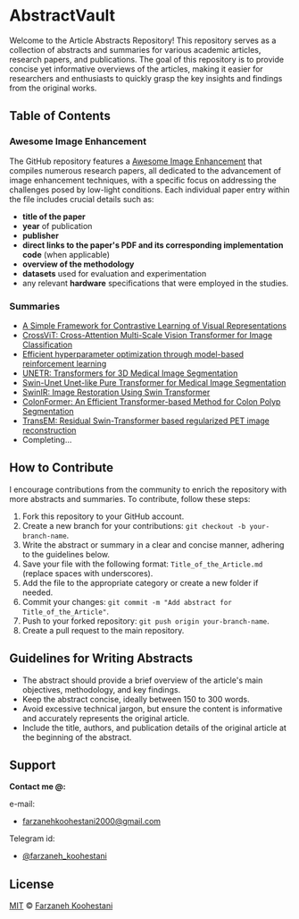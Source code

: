 # AbstractVault

Welcome to the Article Abstracts Repository! This repository serves as a collection of abstracts and summaries for various academic articles, research papers, and publications. 
The goal of this repository is to provide concise yet informative overviews of the articles, making it easier for researchers and enthusiasts to quickly grasp the key insights and findings from the original works.

## Table of Contents

### Awesome Image Enhancement
The GitHub repository features a [Awesome Image Enhancement](https://github.com/farkoo/AbstractVault/blob/master/Awesome_Image_Enhancement.md) that compiles numerous research papers, all dedicated to the advancement of image enhancement techniques, with a specific focus on addressing the challenges posed by low-light conditions. Each individual paper entry within the file includes crucial details such as:
* **title of the paper**
* **year** of publication
* **publisher**
* **direct links to the paper's PDF and its corresponding implementation code** (when applicable)
* **overview of the methodology**
* **datasets** used for evaluation and experimentation
* any relevant **hardware** specifications that were employed in the studies.

### Summaries
* [A Simple Framework for Contrastive Learning of Visual Representations](https://github.com/farkoo/AbstractVault/blob/master/A_Simple_Framework_for_Contrastive_Learning_of_Visual_Representations.md)
* [CrossViT: Cross-Attention Multi-Scale Vision Transformer for Image Classification](https://github.com/farkoo/AbstractVault/blob/master/CrossViT_Cross-Attention_Multi-Scale_Vision_Transformer_for_Image_Classification.md)
* [Efficient hyperparameter optimization through model-based reinforcement learning](https://github.com/farkoo/AbstractVault/blob/master/Efficient_Hyperparameter_Optimization_Through_Model-based_Reinforcement_Learning.md)
* [UNETR: Transformers for 3D Medical Image Segmentation](https://github.com/farkoo/AbstractVault/blob/master/UNETR_Transformers_for_3D_Medical_Image_Segmentation.md)
* [Swin-Unet Unet-like Pure Transformer for Medical Image Segmentation](https://github.com/farkoo/AbstractVault/blob/master/Swin-Unet_Unet-like_Pure_Transformer_for_Medical_Image_Segmentation.md)
* [SwinIR: Image Restoration Using Swin Transformer](https://github.com/farkoo/AbstractVault/blob/master/SwinIR_Image_Restoration_Using_Swin_Transformer.md)
* [ColonFormer: An Efficient Transformer-based Method for Colon Polyp Segmentation](https://github.com/farkoo/AbstractVault/blob/master/ColonFormer_An_Efficient_Transformer_based_Method_for_Colon_Polyp_Segmentation.md)
* [TransEM: Residual Swin-Transformer based regularized PET image reconstruction](https://github.com/farkoo/AbstractVault/blob/master/TransEM_Residual_Swin-Transformer_based_regularized_PET_image_reconstruction.md)
* Completing...


## How to Contribute

I encourage contributions from the community to enrich the repository with more abstracts and summaries. To contribute, follow these steps:

1. Fork this repository to your GitHub account.
2. Create a new branch for your contributions: `git checkout -b your-branch-name`.
3. Write the abstract or summary in a clear and concise manner, adhering to the guidelines below.
4. Save your file with the following format: `Title_of_the_Article.md` (replace spaces with underscores).
5. Add the file to the appropriate category or create a new folder if needed.
6. Commit your changes: `git commit -m "Add abstract for Title_of_the_Article"`.
7. Push to your forked repository: `git push origin your-branch-name`.
8. Create a pull request to the main repository.

## Guidelines for Writing Abstracts

- The abstract should provide a brief overview of the article's main objectives, methodology, and key findings.
- Keep the abstract concise, ideally between 150 to 300 words.
- Avoid excessive technical jargon, but ensure the content is informative and accurately represents the original article.
- Include the title, authors, and publication details of the original article at the beginning of the abstract.


## Support

**Contact me @:**

e-mail:

* farzanehkoohestani2000@gmail.com

Telegram id:

* [@farzaneh_koohestani](https://t.me/farzaneh_koohestani)

## License
[MIT](https://github.com/farkoo/AbstractVault/blob/master/LICENSE)
&#0169; 
[Farzaneh Koohestani](https://github.com/farkoo)
